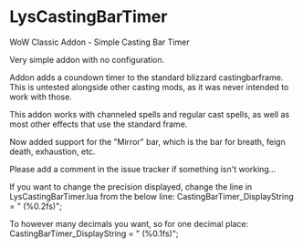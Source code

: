 # LysCastingBarTimer
WoW Classic Addon - Simple Casting Bar Timer

Very simple addon with no configuration.

Addon adds a coundown timer to the standard blizzard castingbarframe. This is untested alongside other casting mods, as it was never intended to work with those.

This addon works with channeled spells and regular cast spells, as well as most other effects that use the standard frame.

Now added support for the "Mirror" bar, which is the bar for breath, feign death, exhaustion, etc.

Please add a comment in the issue tracker if something isn't working...

If you want to change the precision displayed, change the line in LysCastingBarTimer.lua from the below line:
CastingBarTimer_DisplayString	= " (%0.2fs)";

To however many decimals you want, so for one decimal place:
CastingBarTimer_DisplayString	= " (%0.1fs)";